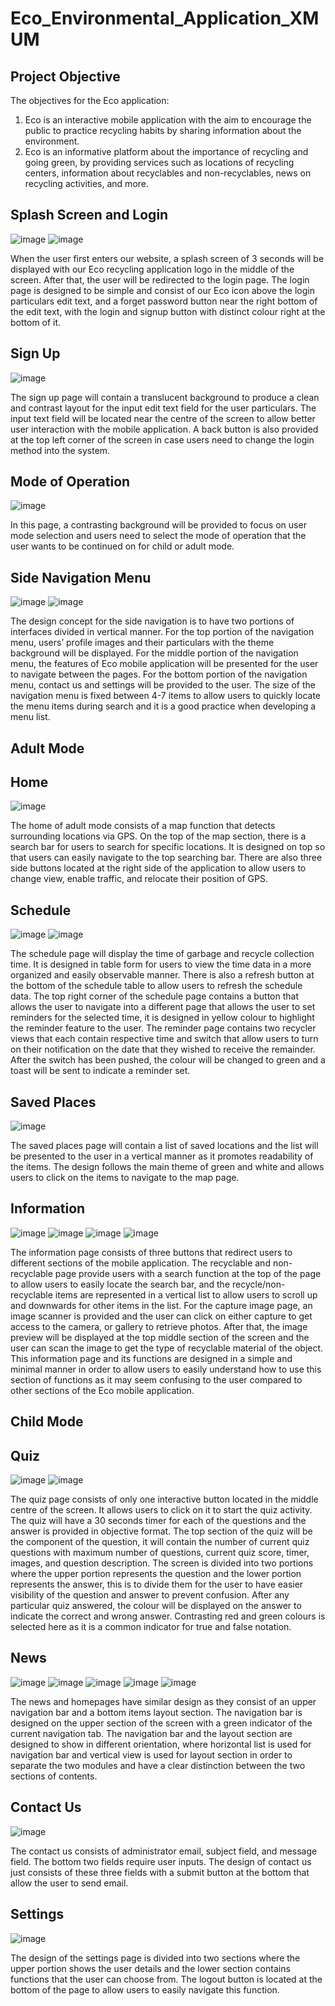 # Eco_Environmental_Application_XMUM

## Project Objective
The objectives for the Eco application:
1. 	Eco is an interactive mobile application with the aim to encourage the public to practice recycling habits by sharing information about the environment.
2. 	Eco is an informative platform about the importance of recycling and going green, by providing services such as locations of recycling centers, information about recyclables and non-recyclables, news on recycling activities, and more.

## Splash Screen and Login
![image](https://user-images.githubusercontent.com/96167642/169645145-3b4d9c7e-eefe-4db6-aa06-39eea2e79251.png)
![image](https://user-images.githubusercontent.com/96167642/169645150-752bd5a5-8d3d-410e-bce6-5582fc84acff.png)

When the user first enters our website, a splash screen of 3 seconds will be displayed with our Eco recycling application logo in the middle of the screen. After that, the user will be redirected to the login page. The login page is designed to be simple and consist of our Eco icon above the login particulars edit text, and a forget password button near the right bottom of the edit text, with the login and signup button with distinct colour right at the bottom of it.

## Sign Up
![image](https://user-images.githubusercontent.com/96167642/169645182-e97c8a05-0979-4acc-8c99-48865bb921b8.png)

The sign up page will contain a translucent background to produce a clean and contrast layout for the input edit text field for the user particulars. The input text field will be located near the centre of the screen to allow better user interaction with the mobile application. A back button is also provided at the top left corner of the screen in case users need to change the login method into the system.

## Mode of Operation
![image](https://user-images.githubusercontent.com/96167642/169645203-152bc6ca-a7f9-489d-9a7b-a9ab3060e32b.png)

In this page, a contrasting background will be provided to focus on user mode selection and users need to select the mode of operation that the user wants to be continued on for child or adult mode.

## Side Navigation Menu
![image](https://user-images.githubusercontent.com/96167642/169645213-175066a7-2619-4e49-8892-197798bd1238.png)
![image](https://user-images.githubusercontent.com/96167642/169645215-93bc9d17-b1fd-45e8-8908-ffb7477229b0.png)

The design concept for the side navigation is to have two portions of interfaces divided in vertical manner. For the top portion of the navigation menu, users’ profile images and their particulars with the theme background will be displayed. For the middle portion of the navigation menu, the features of Eco mobile application will be presented for the user to navigate between the pages. For the bottom portion of the navigation menu, contact us and settings will be provided to the user.
The size of the navigation menu is fixed between 4-7 items to allow users to quickly locate the menu items during search and it is a good practice when developing a menu list.

## Adult Mode
## Home
![image](https://user-images.githubusercontent.com/96167642/169645320-81ab0d98-9004-4b00-9833-9fbe0c7f446f.png)

The home of adult mode consists of a map function that detects surrounding locations via GPS. On the top of the map section, there is a search bar for users to search for specific locations. It is designed on top so that users can easily navigate to the top searching bar. There are also three side buttons located at the right side of the application to allow users to change view, enable traffic, and relocate their position of GPS.

## Schedule
![image](https://user-images.githubusercontent.com/96167642/169645348-fd889200-0317-471d-9ff3-406550267337.png)
![image](https://user-images.githubusercontent.com/96167642/169645351-056b6e24-649d-4c17-9fbb-27f0531d7782.png)

The schedule page will display the time of garbage and recycle collection time. It is designed in table form for users to view the time data in a more organized and easily observable manner. There is also a refresh button at the bottom of the schedule table to allow users to refresh the schedule data. The top right corner of the schedule page contains a button that allows the user to navigate into a different page that allows the user to set reminders for the selected time, it is designed in yellow colour to highlight the reminder feature to the user.
The reminder page contains two recycler views that each contain respective time and switch that allow users to turn on their notification on the date that they wished to receive the remainder. After the switch has been pushed, the colour will be changed to green and a toast will be sent to indicate a reminder set.

## Saved Places
![image](https://user-images.githubusercontent.com/96167642/169645381-148c0227-e140-4eca-811a-0ae791867cdd.png)

The saved places page will contain a list of saved locations and the list will be presented to the user in a vertical manner as it promotes readability of the items. The design follows the main theme of green and white and allows users to click on the items to navigate to the map page.

## Information
![image](https://user-images.githubusercontent.com/96167642/169645401-897fd54b-9a94-4dbf-8f48-6583b89188b6.png)
![image](https://user-images.githubusercontent.com/96167642/169645409-28bc4119-46f2-4aec-bfe6-abe8217096cf.png)
![image](https://user-images.githubusercontent.com/96167642/169645414-3c629f71-c6b8-431d-8a7b-c4b4f7734679.png)
![image](https://user-images.githubusercontent.com/96167642/169645419-113be1ba-6c3e-49d2-8724-74878f359347.png)

The information page consists of three buttons that redirect users to different sections of the mobile application. The recyclable and non-recyclable page provide users with a search function at the top of the page to allow users to easily locate the search bar, and the recycle/non-recyclable items are represented in a vertical list to allow users to scroll up and downwards for other items in the list. For the capture image page, an image scanner is provided and the user can click on either capture to get access to the camera, or gallery to retrieve photos. After that, the image preview will be displayed at the top middle section of the screen and the user can scan the image to get the type of recyclable material of the object. This information page and its functions are designed in a simple and minimal manner in order to allow users to easily understand how to use this section of functions as it may seem confusing to the user compared to other sections of the Eco mobile application.

## Child Mode
## Quiz
![image](https://user-images.githubusercontent.com/96167642/169645438-439eb6eb-66bf-4a86-899a-72f9da23e382.png)
![image](https://user-images.githubusercontent.com/96167642/169645442-56fd04e6-5bde-4d81-96f9-330446763b6a.png)

The quiz page consists of only one interactive button located in the middle centre of the screen. It allows users to click on it to start the quiz activity. The quiz will have a 30 seconds timer for each of the questions and the answer is provided in objective format. The top section of the quiz will be the component of the question, it will contain the number of current quiz questions with maximum number of questions, current quiz score, timer, images, and question description. The screen is divided into two portions where the upper portion represents the question and the lower portion represents the answer, this is to divide them for the user to have easier visibility of the question and answer to prevent confusion. After any particular quiz answered, the colour will be displayed on the answer to indicate the correct and wrong answer. Contrasting red and green colours is selected here as it is a common indicator for true and false notation.

## News
![image](https://user-images.githubusercontent.com/96167642/169645456-e80de3a3-9911-4ed2-ab40-6dadea234af6.png)
![image](https://user-images.githubusercontent.com/96167642/169645461-3ee688a0-c02c-4648-989f-1a5c8a29405c.png)
![image](https://user-images.githubusercontent.com/96167642/169645465-ce7a9f78-053f-49df-aa84-1be8674b4b3d.png)
![image](https://user-images.githubusercontent.com/96167642/169645469-8b6116a9-63ef-4f46-95e6-5427526c3ab0.png)
![image](https://user-images.githubusercontent.com/96167642/169645473-3d8567d2-6f33-4445-a6bd-fed709e56f66.png)

The news and homepages have similar design as they consist of an upper navigation bar and a bottom items layout section. The navigation bar is designed on the upper section of the screen with a green indicator of the current navigation tab. The navigation bar and the layout section are designed to show in different orientation, where horizontal list is used for navigation bar and vertical view is used for layout section in order to separate the two modules and have a clear distinction between the two sections of contents.

## Contact Us
![image](https://user-images.githubusercontent.com/96167642/169645494-3d6678ad-77f1-4687-9246-ce9cbe014916.png)

The contact us consists of administrator email, subject field, and message field. The bottom two fields require user inputs. The design of contact us just consists of these three fields with a submit button at the bottom that allow the user to send email.

## Settings
![image](https://user-images.githubusercontent.com/96167642/169645502-7b2d8d64-59b0-415c-9c6b-fe243f833224.png)

The design of the settings page is divided into two sections where the upper portion shows the user details and the lower section contains functions that the user can choose from. The logout button is located at the bottom of the page to allow users to easily navigate this function.
